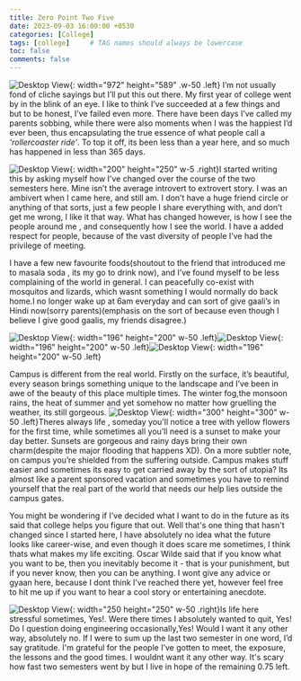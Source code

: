 ```yaml
---
title: Zero Point Two Five
date: 2023-09-03 16:00:00 +0530
categories: [College]
tags: [college]     # TAG names should always be lowercase
toc: false 
comments: false 
---
```


![Desktop View](../../assets/img/post2/img1.jpeg){: width="972" height="589" .w-50 .left} I’m not usually fond of cliche sayings but I’ll put this out there. My first year of college went by in the blink of an eye. I like to think I’ve succeeded at a few things and but to be honest, I’ve failed even more. There have been days I’ve called my parents sobbing, while there were also moments when I was the happiest I’d ever been, thus encapsulating the true essence of what people call a <i>‘rollercoaster ride’</i>. To top it off, its been less than a year here, and so much has happened in less than 365 days. 

![Desktop View](../../assets/img/post2/img2.jpeg){: width="200" height="250" w-5 .right}I started writing this by asking myself how I’ve changed over the course of the two semesters here. Mine isn’t the average introvert to extrovert story. I was an ambivert when I came here, and still am. I don’t have a huge friend circle or anything of that sorts, just a few people I share everything with, and don’t get me wrong, I like it that way. What has changed however, is how I see the people around me , and consequently how I see the world. I have a added respect for people, because of the vast diversity of people I’ve had the privilege of meeting.

I have a few new favourite foods(shoutout to the friend that introduced me to masala soda , its my go to drink now), and I’ve found myself to be less complaining of the world in general. I can peacefully co-exist with mosquitos and lizards, which wasnt something I would normally do back home.I no longer wake up at 6am everyday and can sort of give gaali’s in Hindi now(sorry parents)(emphasis on the sort of because even though I believe I give good gaalis, my friends disagree.)

![Desktop View](../../assets/img/post2/img4.jpeg){: width="196" height="200" w-50 .left}![Desktop View](../../assets/img/post2/img5.jpeg){: width="196" height="200" w-50 .left}![Desktop View](../../assets/img/post2/img6.jpeg){: width="196" height="200" w-50 .left}


Campus is different from the real world. Firstly on the surface, it’s beautiful, every season brings something unique to the landscape and I’ve been in awe of the beauty of this place multiple times. The winter fog,the monsoon rains, the heat of summer and yet somehow no matter how gruelling the weather, its still gorgeous. ![Desktop View](../../assets/img/post2/img3.jpeg){: width="300" height="300" w-50 .left}Theres always life , someday you'll notice a tree with yellow flowers for the first time, while sometimes all you’ll need is a sunset to make your day better. Sunsets are gorgeous and rainy days bring their own charm(despite the major flooding that happens XD). On a more subtler note, on campus you’re shielded from the suffering outside. Campus makes stuff easier and sometimes its easy to get carried away by the sort of utopia? Its almost like a parent sponsored vacation and sometimes you have to remind yourself that the real part of the world that needs our help lies outside the campus gates. 

You might be wondering if I’ve decided what I want to do in the future as its said that college helps you figure that out. Well that's one thing that hasn't changed since I started here, I have absolutely no idea what the future looks like career-wise, and even though it does scare me sometimes, I think thats what makes my life exciting. Oscar Wilde said that if you know what you want to be, then you inevitably become it - that is your punishment, but if you never know, then you can be anything. I wont give any advice or gyaan here, because I dont think I’ve reached there yet, however feel free to hit me up if you want to hear a cool story or entertaining anecdote.

![Desktop View](../../assets/img/post2/img7.jpeg){: width="250 height="250" w-50 .right}Is life here stressful sometimes, Yes!. Were there times I absolutely wanted to quit, Yes! Do I question doing engineering occasionally,Yes! Would I want it any other way, absolutely no. If I were to sum up the last two semester in one word, I’d say gratitude. I'm grateful for the people I’ve gotten to meet, the exposure, the lessons and the good times. I wouldnt want it any other way. It's scary how fast two semesters went by but I live in hope of the remaining 0.75 left.